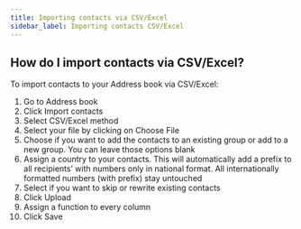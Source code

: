 ```yaml
---
title: Importing contacts via CSV/Excel
sidebar_label: Importing contacts CSV/Excel
---
```

## How do I import contacts via CSV/Excel? 
To import contacts to your Address book via CSV/Excel:
1.	Go to Address book
2.	Click Import contacts
3.	Select CSV/Excel method
4.	Select your file by clicking on Choose File
5.	Choose if you want to add the contacts to an existing group or add to a new group. You can leave those options blank
6.	Assign a country to your contacts. This will automatically add a prefix to all recipients’ with numbers only in national format. All internationally formatted numbers (with prefix) stay untouched
7.	Select if you want to skip or rewrite existing contacts
8.	Click Upload
9.	Assign a function to every column
10.	Click Save

